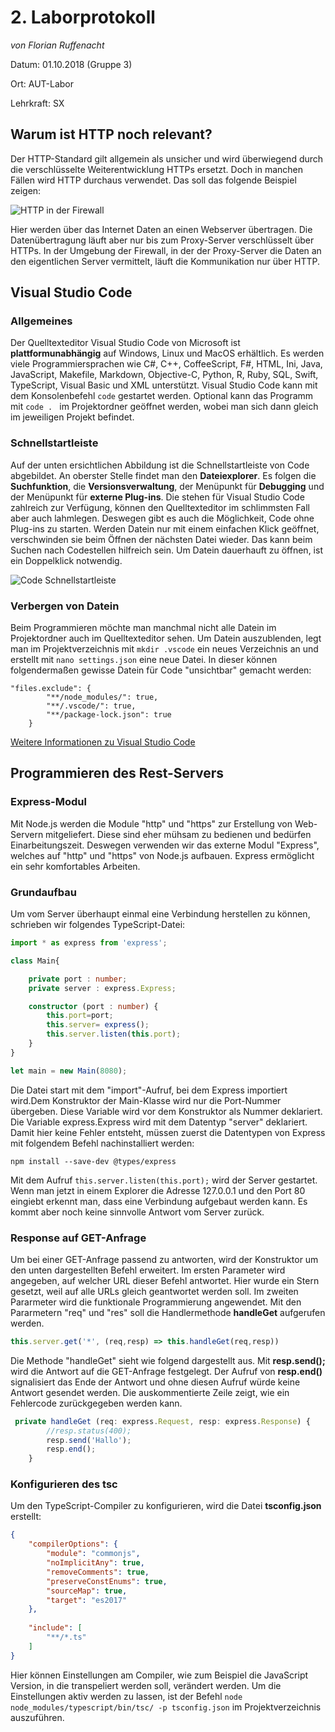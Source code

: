 # 2. Laborprotokoll 

*von Florian Ruffenacht*

Datum: 01.10.2018 (Gruppe 3)

Ort: AUT-Labor

Lehrkraft: SX

## Warum ist HTTP noch relevant?
Der HTTP-Standard gilt allgemein als unsicher und wird überwiegend durch die verschlüsselte Weiterentwicklung HTTPs ersetzt. Doch in manchen Fällen wird HTTP durchaus verwendet. Das soll das folgende Beispiel zeigen:

![HTTP in der Firewall](https://github.com/HTLMechatronics/m14-la1-sx/blob/rufflm14/rufflm14/HttpInFirewall.svg)

Hier werden über das Internet Daten an einen Webserver übertragen. Die Datenübertragung läuft aber nur bis zum Proxy-Server verschlüsselt über HTTPs. In der Umgebung der Firewall, in der der Proxy-Server die Daten an den eigentlichen Server  vermittelt, läuft die Kommunikation nur über HTTP.


## Visual Studio Code
### Allgemeines
Der Quelltexteditor Visual Studio Code von Microsoft ist **plattformunabhängig** auf Windows, Linux und MacOS erhältlich. Es werden viele
Programmiersprachen wie C#, C++, CoffeeScript, F#, HTML, Ini, Java, JavaScript, Makefile, Markdown, Objective-C, Python, R, Ruby, SQL, 
Swift, TypeScript, Visual Basic und XML unterstützt. Visual Studio Code kann mit dem Konsolenbefehl ```code``` gestartet werden. Optional
kann das Programm mit ```code . ``` im Projektordner geöffnet werden, wobei man sich dann gleich im jeweiligen Projekt befindet. 

### Schnellstartleiste
Auf der unten ersichtlichen Abbildung ist die Schnellstartleiste von Code abgebildet. An oberster Stelle findet man den **Dateiexplorer**. Es folgen die **Suchfunktion**, die **Versionsverwaltung**, der Menüpunkt für **Debugging** und der Menüpunkt für **externe Plug-ins**. Die stehen für Visual Studio Code zahlreich zur Verfügung, können den Quelltexteditor im schlimmsten Fall aber auch lahmlegen. Deswegen gibt es auch die Möglichkeit, Code ohne Plug-ins zu starten. Werden Datein nur mit einem einfachen Klick geöffnet, verschwinden sie beim Öffnen der nächsten Datei wieder. Das kann beim Suchen nach Codestellen hilfreich sein. Um Datein dauerhauft zu öffnen, ist ein Doppelklick notwendig.

![Code Schnellstartleiste](https://github.com/HTLMechatronics/m14-la1-sx/blob/rufflm14/rufflm14/Bildschirmfoto%20vom%202018-10-02%2020-47-41.png)

### Verbergen von Datein
Beim Programmieren möchte man manchmal nicht alle Datein im Projektordner auch im Quelltexteditor sehen. Um Datein auszublenden, legt man im Projektverzeichnis mit ```mkdir .vscode``` ein neues Verzeichnis an und erstellt mit ```nano settings.json``` eine neue Datei. In dieser können folgendermaßen gewisse Datein für Code "unsichtbar" gemacht werden:

```
"files.exclude": {
		"**/node_modules/": true,
		"**/.vscode/": true,
		"**/package-lock.json": true
	}
```

[Weitere Informationen zu Visual Studio Code](https://flaviocopes.com/vscode/)

## Programmieren des Rest-Servers

### Express-Modul
Mit Node.js werden die Module "http" und "https" zur Erstellung von Web-Servern mitgeliefert. Diese sind eher mühsam zu bedienen und bedürfen Einarbeitungszeit. Deswegen verwenden wir das externe Modul "Express", welches auf "http" und "https" von Node.js aufbauen. Express ermöglicht ein sehr komfortables Arbeiten. 

### Grundaufbau
Um vom Server überhaupt einmal eine Verbindung herstellen zu können, schrieben wir folgendes TypeScript-Datei:

```TypeScript
import * as express from 'express';

class Main{

    private port : number;
    private server : express.Express;

    constructor (port : number) {
        this.port=port;
        this.server= express();
        this.server.listen(this.port);
    }
}

let main = new Main(8080);

```
Die Datei start mit dem "import"-Aufruf, bei dem Express importiert wird.Dem Konstruktor der Main-Klasse wird nur die Port-Nummer übergeben. Diese Variable wird vor dem Konstruktor als Nummer deklariert. Die Variable express.Express wird mit dem Datentyp "server" deklariert. Damit hier keine Fehler entsteht, müssen zuerst die Datentypen von Express mit folgendem Befehl nachinstalliert werden:

```npm install --save-dev @types/express```

Mit dem Aufruf ```this.server.listen(this.port);``` wird der Server gestartet.  Wenn man jetzt in einem Explorer die Adresse 127.0.0.1 und den Port 80 eingiebt erkennt man, dass eine Verbindung aufgebaut werden kann. Es kommt aber noch keine sinnvolle Antwort vom Server zurück.

### Response auf GET-Anfrage
Um bei einer GET-Anfrage passend zu antworten, wird der Konstruktor um den unten dargestellten Befehl erweitert. Im ersten Parameter wird angegeben, auf welcher URL dieser Befehl antwortet. Hier wurde ein Stern gesetzt, weil auf alle URLs gleich geantwortet werden soll. Im zweiten Pararmeter wird die funktionale Programmierung angewendet. Mit den Pararmetern "req" und "res" soll die Handlermethode **handleGet** aufgerufen werden.
``` typescript
this.server.get('*', (req,resp) => this.handleGet(req,resp))
```
Die Methode "handleGet" sieht wie folgend dargestellt aus. Mit **resp.send();** wird die Antwort auf die GET-Anfrage festgelegt. Der Aufruf von **resp.end()** signalisiert das Ende der Antwort und ohne diesen Aufruf würde keine Antwort gesendet werden. Die auskommentierte Zeile zeigt, wie ein Fehlercode zurückgegeben werden kann. 

```typescript
 private handleGet (req: express.Request, resp: express.Response) {
        //resp.status(400);
        resp.send('Hallo');
        resp.end();
    }
```
### Konfigurieren des tsc
Um den TypeScript-Compiler zu konfigurieren, wird die Datei **tsconfig.json** erstellt:
```json
{
    "compilerOptions": {
        "module": "commonjs",
        "noImplicitAny": true,
        "removeComments": true,
        "preserveConstEnums": true,
        "sourceMap": true,
        "target": "es2017"
    },
    
    "include": [
        "**/*.ts"
    ]
}
```
Hier können Einstellungen am Compiler, wie zum Beispiel die JavaScript Version, in die transpeliert werden soll, verändert werden. Um die Einstellungen aktiv werden zu lassen, ist der Befehl ```node node_modules/typescript/bin/tsc/ -p tsconfig.json``` im Projektverzeichnis auszuführen.  
